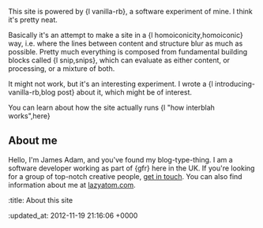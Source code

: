 This site is powered by {l vanilla-rb}, a software experiment of mine. I think it's pretty neat.

Basically it's an attempt to make a site in a {l homoiconicity,homoiconic} way, i.e. where the lines between content and structure blur as much as possible. Pretty much everything is composed from fundamental building blocks called {l snip,snips}, which can evaluate as either content, or processing, or a mixture of both.

It might not work, but it's an interesting experiment. I wrote a {l introducing-vanilla-rb,blog post} about it, which might be of interest.

You can learn about how the site actually runs {l "how interblah works",here}

About me
-------

Hello, I'm James Adam, and you've found my blog-type-thing. I am a software developer working as part of {gfr} here in the UK. If you're looking for a group of top-notch creative people, [get in touch](http://gofreerange.com). You can also find information about me at [lazyatom.com](http://lazyatom.com).

:title: About this site

:updated_at: 2012-11-19 21:16:06 +0000

